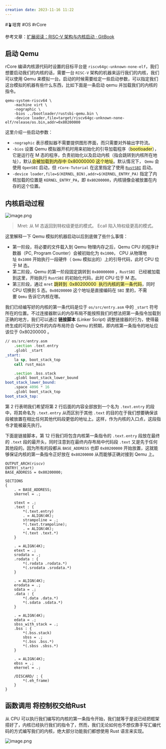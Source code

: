 ```yaml
---
creation date: 2023-11-16 11:22 
---
```

#🪴培育  #OS #rCore 

参考文章：[扩展阅读：RISC-V 架构与内核启动 · GitBook](https://scpointer.github.io/rcore2oscomp/docs/lab1/boot.html)
## 启动 Qemu
rCore 编译内核源代码时设置的目标平台是 `riscv64gc-unknown-none-elf`，我们想要启动我们的内核的话，需要一台 ` RISC-V ` 架构的机器来运行我们的内核，我们可以使用 Qemu 来模拟一台。启动的时候需要给定一些启动参数，可以指定我们这台模拟的机器有些什么东西，比如下面是一条启动 qemu 并加载我们的内核的指令。

```shell
qemu-system-riscv64 \
    -machine virt \
    -nographic \
    -bios ../bootloader/rustsbi-qemu.bin \
    -device loader,file=target/riscv64gc-unknown-none-elf/release/os.bin,addr=0x80200000
```

这里介绍一些启动参数：
- `-nographic` 表示模拟器不需要提供图形界面，而只需要对外输出字符流。
- `-bios` 设置 Qemu 模拟器开机时用来初始化的引导加载程序（<span style="background:#fff88f">bootloader</span>），它是运行在 M 态的程序，负责初始化以及启动内核（指会跳转到内核所在地址），默认<span style="background:#fff88f">会被加载到内存中 0x80000000 这个地址</span>。默认情况下， `Qemu` 会使用 `OpenSBI` 启动，但 `rCore-Tutorial` 在这里指定了使用 [`RustSBI`](https://github.com/rustsbi/rustsbi-qemu/) 启动。
- `-device loader,file=$(KERNEL_BIN),addr=$(KERNEL_ENTRY_PA)` 指定了内核加载的位置是 `KERNEL_ENTRY_PA`，即 `0x80200000`，内核镜像会被放置在内存的这个位置。

## 内核启动过程

![image.png](https://jgox-image-1316409677.cos.ap-guangzhou.myqcloud.com/blog/20231116112736.png)

> Mret: 从 M 态返回到特权级更低的模式。
> Ecall 陷入特权级更高的模式。

这里解释一下 Qemu 模拟的机器启动以后到底做了些什么事情：
+ 第一阶段，将必要的文件载入到 Qemu 物理内存之后，Qemu CPU 的程序计数器（PC, Program Counter）会被初始化为 `0x1000`， CPU 从物理地址 `0x1000` 开始执行一段硬件（ `Qemu` 模拟出的）上的引导代码，此时 CPU 位于 M 态。
+ 第二阶段，Qemu 的第一阶段固定跳转到 `0x80000000` ，`RustSBI ` 已经被加载到这里，开始执行 ` RustSBI ` 的初始化代码，此时 CPU 位于 M 态。
+ 第三阶段，通过 ` mret ` <span style="background:#fff88f">跳转到  0x80200000  执行内核的第一条代码</span>，同时 CPU 切换到 S 态。` 0x80200000 ` 这个地址是直接编码在 ` SBI ` 里的，不需要 ` Qemu ` 告诉它内核在哪。

我们已经编写好的内核的第一条代码是位于 `os/src/entry.asm` 中的 `_start` 符号所在的位置。不过连接器默认的内存布局不能按照我们的想法把第一条指令加载到正确的地方，我们可以通过 **链接脚本** (Linker Script) 调整链接器的行为，使得最终生成的可执行文件的内存布局符合 Qemu 的预期，即内核第一条指令的地址应该位于 0x80200000 。

```asm
// os/src/entry.asm
    .section .text.entry
    .globl _start
_start:
    la sp, boot_stack_top
    call rust_main

    .section .bss.stack
    .globl boot_stack_lower_bound
boot_stack_lower_bound:
    .space 4096 * 16
    .globl boot_stack_top
boot_stack_top:
```

第 2 行表明我们希望将第 2 行后面的内容全部放到一个名为 `.text.entry` 的段中，将其命名为 `.text.entry` 从而区别于其他 `.text` 的目的在于我们想要确保该段被放置在相比任何其他代码段更低的地址上。这样，作为内核的入口点，这段指令才能被最先执行。

下面是链接脚本，第 12 行我们将包含内核第一条指令的 `.text.entry` 段放在最终的 `.text` 段的最开头，同时注意到在最终内存布局中代码段 `.text` 又是先于任何其他段的。因为所有的段都从 `BASE_ADDRESS` 也即 `0x80200000` 开始放置，这就能够保证内核的第一条指令正好放在 `0x80200000` 从而能够正确对接到 Qemu 上。

```
OUTPUT_ARCH(riscv)
ENTRY(_start)
BASE_ADDRESS = 0x80200000;

SECTIONS
{
    . = BASE_ADDRESS;
    skernel = .;

    stext = .;
    .text : {
        *(.text.entry)
        . = ALIGN(4K);
        strampoline = .;
        *(.text.trampoline);
        . = ALIGN(4K);
        *(.text .text.*)
    }

    . = ALIGN(4K);
    etext = .;
    srodata = .;
    .rodata : {
        *(.rodata .rodata.*)
        *(.srodata .srodata.*)
    }

    . = ALIGN(4K);
    erodata = .;
    sdata = .;
    .data : {
        *(.data .data.*)
        *(.sdata .sdata.*)
    }

    . = ALIGN(4K);
    edata = .;
    sbss_with_stack = .;
    .bss : {
        *(.bss.stack)
        sbss = .;
        *(.bss .bss.*)
        *(.sbss .sbss.*)
    }

    . = ALIGN(4K);
    ebss = .;
    ekernel = .;

    /DISCARD/ : {
        *(.eh_frame)
    }
}
```

## 函数调用 将控制权交给Rust
从 CPU 可以执行我们编写的内核的第一条指令开始，我们就等于是说已经把框架搭好了，内核已经执行我们的指令了，然而，我们无论如何也不想仅靠手写汇编代码的方式编写我们的内核，绝大部分功能我们都想使用 Rust 语言来实现。

![image.png](https://jgox-image-1316409677.cos.ap-guangzhou.myqcloud.com/blog/20231116145157.png)







